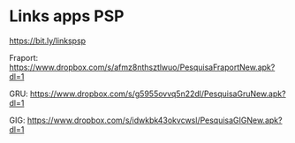 # Links apps PSP
https://bit.ly/linkspsp

Fraport:
https://www.dropbox.com/s/afmz8nthsztlwuo/PesquisaFraportNew.apk?dl=1

GRU:
https://www.dropbox.com/s/g5955ovvq5n22dl/PesquisaGruNew.apk?dl=1

GIG:
https://www.dropbox.com/s/idwkbk43okvcwsl/PesquisaGIGNew.apk?dl=1


